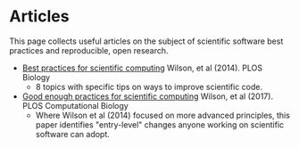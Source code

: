 # Articles
This page collects useful articles on the subject of scientific software best practices and reproducible, open research.

* [Best practices for scientific computing]() Wilson, et al (2014). PLOS Biology
    - 8 topics with specific tips on ways to improve scientific code. 
* [Good enough practices for scientific computing]() Wilson, et al (2017). PLOS Computational Biology
    - Where Wilson et al (2014) focused on more advanced principles, this paper identifies "entry-level" changes anyone working on scientific software can adopt.